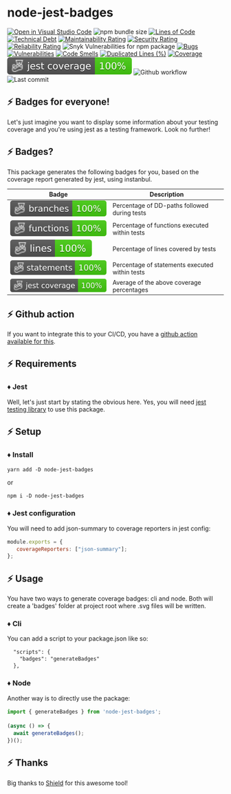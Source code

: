 # node-jest-badges

[![Open in Visual Studio Code](https://open.vscode.dev/badges/open-in-vscode.svg)](https://open.vscode.dev/jpb06/node-jest-badges)
![npm bundle size](https://img.shields.io/bundlephobia/min/node-jest-badges)
[![Lines of Code](https://sonarcloud.io/api/project_badges/measure?project=jpb06_node-jest-badges&metric=ncloc)](https://sonarcloud.io/summary/new_code?id=jpb06_node-jest-badges)
[![Technical Debt](https://sonarcloud.io/api/project_badges/measure?project=jpb06_node-jest-badges&metric=sqale_index)](https://sonarcloud.io/summary/new_code?id=jpb06_node-jest-badges)
[![Maintainability Rating](https://sonarcloud.io/api/project_badges/measure?project=jpb06_node-jest-badges&metric=sqale_rating)](https://sonarcloud.io/dashboard?id=jpb06_node-jest-badges)
[![Security Rating](https://sonarcloud.io/api/project_badges/measure?project=jpb06_node-jest-badges&metric=security_rating)](https://sonarcloud.io/dashboard?id=jpb06_node-jest-badges)
[![Reliability Rating](https://sonarcloud.io/api/project_badges/measure?project=jpb06_node-jest-badges&metric=reliability_rating)](https://sonarcloud.io/dashboard?id=jpb06_node-jest-badges)
![Snyk Vulnerabilities for npm package](https://img.shields.io/snyk/vulnerabilities/npm/node-jest-badges?label=snyk%20vulnerabilities)
[![Bugs](https://sonarcloud.io/api/project_badges/measure?project=jpb06_node-jest-badges&metric=bugs)](https://sonarcloud.io/summary/new_code?id=jpb06_node-jest-badges)
[![Vulnerabilities](https://sonarcloud.io/api/project_badges/measure?project=jpb06_node-jest-badges&metric=vulnerabilities)](https://sonarcloud.io/summary/new_code?id=jpb06_node-jest-badges)
[![Code Smells](https://sonarcloud.io/api/project_badges/measure?project=jpb06_node-jest-badges&metric=code_smells)](https://sonarcloud.io/dashboard?id=jpb06_node-jest-badges)
[![Duplicated Lines (%)](https://sonarcloud.io/api/project_badges/measure?project=jpb06_node-jest-badges&metric=duplicated_lines_density)](https://sonarcloud.io/dashboard?id=jpb06_node-jest-badges)
[![Coverage](https://sonarcloud.io/api/project_badges/measure?project=jpb06_node-jest-badges&metric=coverage)](https://sonarcloud.io/dashboard?id=jpb06_node-jest-badges)
![Coverage](./badges/coverage-jest%20coverage.svg)
![Github workflow](https://img.shields.io/github/workflow/status/jpb06/node-jest-badges/checks?label=last%20workflow&logo=github-actions)
![Last commit](https://img.shields.io/github/last-commit/jpb06/node-jest-badges?logo=git)

## :zap: Badges for everyone!

Let's just imagine you want to display some information about your testing coverage and you're using jest as a testing framework. Look no further!

## :zap: Badges?

This package generates the following badges for you, based on the coverage report generated by jest, using instanbul.

| Badge                                                   | Description                                    |
| ------------------------------------------------------- | ---------------------------------------------- |
| ![Branches](./badges/coverage-branches.svg)             | Percentage of DD-paths followed during tests   |
| ![Functions](./badges/coverage-functions.svg)           | Percentage of functions executed within tests  |
| ![Lines](./badges/coverage-lines.svg)                   | Percentage of lines covered by tests           |
| ![Statements](./badges/coverage-statements.svg)         | Percentage of statements executed within tests |
| ![Jest coverage](./badges/coverage-jest%20coverage.svg) | Average of the above coverage percentages      |

## :zap: Github action

If you want to integrate this to your CI/CD, you have a [github action available for this](https://github.com/marketplace/actions/jest-badges-generation-action).

## :zap: Requirements

### :diamonds: Jest

Well, let's just start by stating the obvious here. Yes, you will need [jest testing library](https://jestjs.io/) to use this package.

## :zap: Setup

### :diamonds: Install

```shell
yarn add -D node-jest-badges
```

or

```shell
npm i -D node-jest-badges
```

### :diamonds: Jest configuration

You will need to add json-summary to coverage reporters in jest config:

```javascript
module.exports = {
   coverageReporters: ["json-summary"];
};
```

## :zap: Usage

You have two ways to generate coverage badges: cli and node. Both will create a 'badges' folder at project root where .svg files will be written.

### :diamonds: Cli

You can add a script to your package.json like so:

```shell
  "scripts": {
    "badges": "generateBadges"
  },
```

### :diamonds: Node

Another way is to directly use the package:

```javascript
import { generateBadges } from 'node-jest-badges';

(async () => {
  await generateBadges();
})();
```

## :zap: Thanks

Big thanks to [Shield](https://github.com/badges/shields) for this awesome tool!
